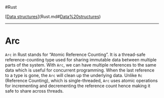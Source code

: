 
#Rust 

[[Data structures](Data%20structures.md)](Rust.md#[Data%20structures](Data%20structures.md))

---
# Arc

`Arc` in Rust stands for “Atomic Reference Counting”. It is a thread-safe reference-counting type used for sharing immutable data between multiple parts of the system. With `Arc`, we can have multiple references to the same data which is useful for concurrent programming. When the last reference to a type is gone, the `Arc` will clean up the underlying data. Unlike `Rc` (Reference Counting), which is single-threaded, `Arc` uses atomic operations for incrementing and decrementing the reference count hence making it safe to share across threads.